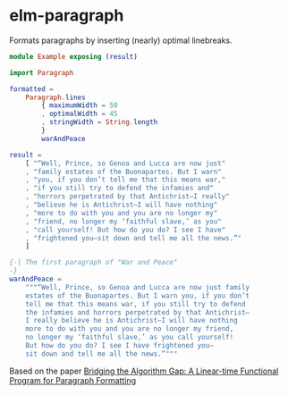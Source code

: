 # elm-paragraph

Formats paragraphs by inserting (nearly) optimal linebreaks.

```elm
module Example exposing (result)

import Paragraph

formatted =
    Paragraph.lines
        { maximumWidth = 50
        , optimalWidth = 45
        , stringWidth = String.length
        }
        warAndPeace

result =
    [ "“Well, Prince, so Genoa and Lucca are now just"
    , "family estates of the Buonapartes. But I warn"
    , "you, if you don’t tell me that this means war,"
    , "if you still try to defend the infamies and"
    , "horrors perpetrated by that Antichrist—I really"
    , "believe he is Antichrist—I will have nothing"
    , "more to do with you and you are no longer my"
    , "friend, no longer my ‘faithful slave,’ as you"
    , "call yourself! But how do you do? I see I have"
    , "frightened you—sit down and tell me all the news.”"
    ]

{-| The first paragraph of "War and Peace"
-}
warAndPeace =
    """“Well, Prince, so Genoa and Lucca are now just family
    estates of the Buonapartes. But I warn you, if you don’t
    tell me that this means war, if you still try to defend
    the infamies and horrors perpetrated by that Antichrist—
    I really believe he is Antichrist—I will have nothing
    more to do with you and you are no longer my friend, 
    no longer my ‘faithful slave,’ as you call yourself! 
    But how do you do? I see I have frightened you—
    sit down and tell me all the news.”"""
```

Based on the paper [Bridging the Algorithm Gap: A Linear-time Functional Program for Paragraph Formatting][paper]

[paper]: http://citeseerx.ist.psu.edu/viewdoc/download?doi=10.1.1.33.7923&rep=rep1&type=pdf
